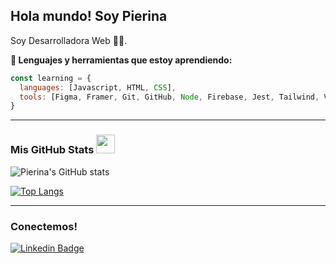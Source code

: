 
##  Hola mundo! Soy Pierina 

<p>Soy Desarrolladora Web 👩‍💻.</p>

<strong> 🚀 Lenguajes y herramientas que estoy aprendiendo:</strong>
```javascript
const learning = {
  languages: [Javascript, HTML, CSS],
  tools: [Figma, Framer, Git, GitHub, Node, Firebase, Jest, Tailwind, VueJS]
}
```
---
### Mis GitHub Stats <img src="https://media.giphy.com/media/WUlplcMpOCEmTGBtBW/giphy.gif" width="30"> 

![Pierina's GitHub stats](https://github-readme-stats.vercel.app/api?username=pierinamont&hide=contribs,prs&theme=buefy&show_icons=true)

[![Top Langs](https://github-readme-stats.vercel.app/api/top-langs/?username=pierinamont&layout=compact&theme=buefy)](https://github.com/pierinamont/github-readme-stats)

---
### Conectemos!

[![Linkedin Badge](https://img.shields.io/badge/-LinkedIn-blue?style=flat-square&logo=Linkedin&logoColor=white&link=https://www.linkedin.com/in/pierina-montalva-fatur/)](https://www.linkedin.com/in/pierina-montalva-fatur/) 
<!--
**pierinamont/pierinamont** is a ✨ _special_ ✨ repository because its `README.md` (this file) appears on your GitHub profile.
-->
